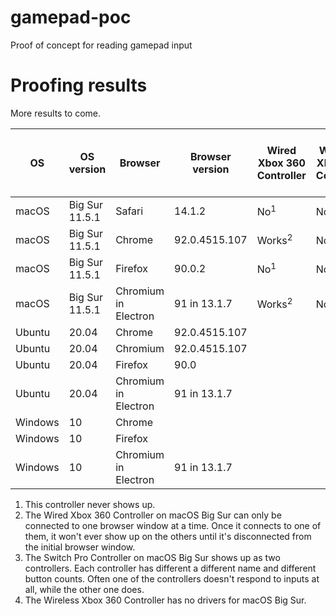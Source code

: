 # gamepad-poc

Proof of concept for reading gamepad input

# Proofing results

More results to come.

| OS      | OS version     | Browser              | Browser version | Wired Xbox 360 Controller | Wireless Xbox 360 Controller | Switch Pro Controller via Bluetooth |
| ------- | -------------- | -------------------- | --------------- | ------------------------- | ---------------------------- | ----------------------------------- |
| macOS   | Big Sur 11.5.1 | Safari               | 14.1.2          | No<sup>1</sup>            | No<sup>1,4</sup>             | Works<sup>3</sup>                   |
| macOS   | Big Sur 11.5.1 | Chrome               | 92.0.4515.107   | Works<sup>2</sup>         | No<sup>1,4</sup>             | Works<sup>3</sup>                   |
| macOS   | Big Sur 11.5.1 | Firefox              | 90.0.2          | No<sup>1</sup>            | No<sup>1,4</sup>             | No                                  |
| macOS   | Big Sur 11.5.1 | Chromium in Electron | 91 in 13.1.7    | Works<sup>2</sup>         | No<sup>1,4</sup>             | Works<sup>3</sup>                   |
| Ubuntu  | 20.04          | Chrome               | 92.0.4515.107   |                           |                              |                                     |
| Ubuntu  | 20.04          | Chromium             | 92.0.4515.107   |                           |                              |                                     |
| Ubuntu  | 20.04          | Firefox              | 90.0            |                           |                              |                                     |
| Ubuntu  | 20.04          | Chromium in Electron | 91 in 13.1.7    |                           |                              |                                     |
| Windows | 10             | Chrome               |                 |                           |                              |                                     |
| Windows | 10             | Firefox              |                 |                           |                              |                                     |
| Windows | 10             | Chromium in Electron | 91 in 13.1.7    |                           |                              |                                     |

1. This controller never shows up.
2. The Wired Xbox 360 Controller on macOS Big Sur can only be connected to one browser window at a time. Once it connects to one of them, it won't ever show up on the others until it's disconnected from the initial browser window.
3. The Switch Pro Controller on macOS Big Sur shows up as two controllers. Each controller has different a different name and different button counts. Often one of the controllers doesn't respond to inputs at all, while the other one does.
4. The Wireless Xbox 360 Controller has no drivers for macOS Big Sur.
